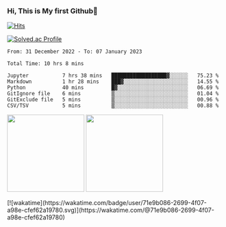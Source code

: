 ### Hi, This is My first Github👋

[![Hits](https://hits.seeyoufarm.com/api/count/incr/badge.svg?url=https%3A%2F%2Fgithub.com%2FJonghyun-Park1027&count_bg=%2379C83D&title_bg=%23555555&icon=&icon_color=%23E7E7E7&title=hits&edge_flat=false)](https://hits.seeyoufarm.com)

[![Solved.ac Profile](http://mazassumnida.wtf/api/v2/generate_badge?boj=ppjjhh1027)](https://solved.ac/ppjjhh1027/)

<!--START_SECTION:waka-->

```text
From: 31 December 2022 - To: 07 January 2023

Total Time: 10 hrs 8 mins

Jupyter           7 hrs 38 mins   ██████████████████▓░░░░░░   75.23 %
Markdown          1 hr 28 mins    ███▓░░░░░░░░░░░░░░░░░░░░░   14.55 %
Python            40 mins         █▓░░░░░░░░░░░░░░░░░░░░░░░   06.69 %
GitIgnore file    6 mins          ▒░░░░░░░░░░░░░░░░░░░░░░░░   01.04 %
GitExclude file   5 mins          ▒░░░░░░░░░░░░░░░░░░░░░░░░   00.96 %
CSV/TSV           5 mins          ▒░░░░░░░░░░░░░░░░░░░░░░░░   00.88 %
```

<!--END_SECTION:waka-->

<p>
  <img height="180em" src="https://github-readme-stats.vercel.app/api?username=Jonghyun-Park1027&show_icons=true&include_all_commits=true&bg_color=30,e96443,904e95&title_color=fff&text_color=fff">
  <img height="180em" src="https://github-readme-stats.vercel.app/api/top-langs/?username=Jonghyun-Park1027&layout=compact&bg_color=30,e96443,904e95&title_color=fff&text_color=fff">
</p>
[![wakatime](https://wakatime.com/badge/user/71e9b086-2699-4f07-a98e-cfef62a19780.svg)](https://wakatime.com/@71e9b086-2699-4f07-a98e-cfef62a19780)

